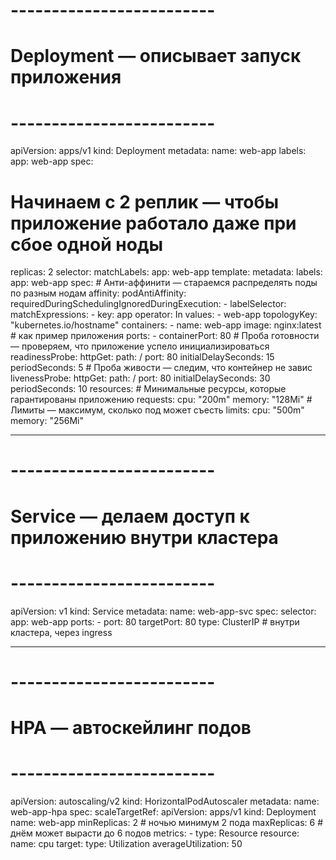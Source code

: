 # -------------------------
# Deployment — описывает запуск приложения
# -------------------------
apiVersion: apps/v1
kind: Deployment
metadata:
  name: web-app
  labels:
    app: web-app
spec:
  # Начинаем с 2 реплик — чтобы приложение работало даже при сбое одной ноды
  replicas: 2
  selector:
    matchLabels:
      app: web-app
  template:
    metadata:
      labels:
        app: web-app
    spec:
      # Анти-аффинити — стараемся распределять поды по разным нодам
      affinity:
        podAntiAffinity:
          requiredDuringSchedulingIgnoredDuringExecution:
            - labelSelector:
                matchExpressions:
                  - key: app
                    operator: In
                    values:
                      - web-app
              topologyKey: "kubernetes.io/hostname"
      containers:
        - name: web-app
          image: nginx:latest # как пример приложения
          ports:
            - containerPort: 80
          # Проба готовности — проверяем, что приложение успело инициализироваться
          readinessProbe:
            httpGet:
              path: /
              port: 80
            initialDelaySeconds: 15
            periodSeconds: 5
          # Проба живости — следим, что контейнер не завис
          livenessProbe:
            httpGet:
              path: /
              port: 80
            initialDelaySeconds: 30
            periodSeconds: 10
          resources:
            # Минимальные ресурсы, которые гарантированы приложению
            requests:
              cpu: "200m"
              memory: "128Mi"
            # Лимиты — максимум, сколько под может съесть
            limits:
              cpu: "500m"
              memory: "256Mi"

---
# -------------------------
# Service — делаем доступ к приложению внутри кластера
# -------------------------
apiVersion: v1
kind: Service
metadata:
  name: web-app-svc
spec:
  selector:
    app: web-app
  ports:
    - port: 80
      targetPort: 80
  type: ClusterIP # внутри кластера, через ingress

---
# -------------------------
# HPA — автоскейлинг подов
# -------------------------
apiVersion: autoscaling/v2
kind: HorizontalPodAutoscaler
metadata:
  name: web-app-hpa
spec:
  scaleTargetRef:
    apiVersion: apps/v1
    kind: Deployment
    name: web-app
  minReplicas: 2   # ночью минимум 2 пода
  maxReplicas: 6   # днём может вырасти до 6 подов
  metrics:
    - type: Resource
      resource:
        name: cpu
        target:
          type: Utilization
          averageUtilization: 50

